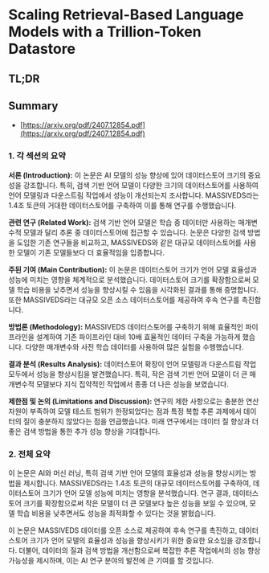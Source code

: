 # Scaling Retrieval-Based Language Models with a Trillion-Token Datastore
## TL;DR
## Summary
- [https://arxiv.org/pdf/2407.12854.pdf](https://arxiv.org/pdf/2407.12854.pdf)

### 1. 각 섹션의 요약

**서론 (Introduction):**
이 논문은 AI 모델의 성능 향상에 있어 데이터스토어 크기의 중요성을 강조합니다. 특히, 검색 기반 언어 모델이 다양한 크기의 데이터스토어를 사용하여 언어 모델링과 다운스트림 작업에서 성능이 개선되는지 조사합니다. MASSIVEDS라는 1.4조 토큰의 거대한 데이터스토어를 구축하여 이를 통해 연구를 수행했습니다. 

**관련 연구 (Related Work):**
검색 기반 언어 모델은 학습 중 데이터만 사용하는 매개변수적 모델과 달리 추론 중 데이터스토어에 접근할 수 있습니다. 논문은 다양한 검색 방법을 도입한 기존 연구들을 비교하고, MASSIVEDS와 같은 대규모 데이터스토어를 사용한 모델이 기존 모델들보다 더 효율적임을 입증합니다.

**주된 기여 (Main Contribution):**
이 논문은 데이터스토어 크기가 언어 모델 효율성과 성능에 미치는 영향을 체계적으로 분석했습니다. 데이터스토어 크기를 확장함으로써 모델 학습 비용을 낮추면서 성능을 향상시킬 수 있음을 시각화된 결과를 통해 증명합니다. 또한 MASSIVEDS라는 대규모 오픈 소스 데이터스토어를 제공하여 후속 연구를 촉진합니다.

**방법론 (Methodology):**
MASSIVEDS 데이터스토어를 구축하기 위해 효율적인 파이프라인을 설계하여 기존 파이프라인 대비 10배 효율적인 데이터 구축을 가능하게 했습니다. 다양한 매개변수와 사전 학습 데이터를 사용하여 많은 실험을 수행했습니다.

**결과 분석 (Results Analysis):**
데이터스토어 확장이 언어 모델링과 다운스트림 작업 모두에서 성능을 향상시킴을 발견했습니다. 특히, 작은 검색 기반 언어 모델이 더 큰 매개변수적 모델보다 지식 집약적인 작업에서 종종 더 나은 성능을 보였습니다.

**제한점 및 논의 (Limitations and Discussion):**
연구의 제한 사항으로는 충분한 연산 자원이 부족하여 모델 테스트 범위가 한정되었다는 점과 특정 복합 추론 과제에서 데이터의 질이 충분하지 않았다는 점을 언급했습니다. 미래 연구에서는 데이터 질 향상과 더 좋은 검색 방법을 통한 추가 성능 향상을 기대합니다.

### 2. 전체 요약

이 논문은 AI와 머신 러닝, 특히 검색 기반 언어 모델의 효율성과 성능을 향상시키는 방법을 제시합니다. MASSIVEDS라는 1.4조 토큰의 대규모 데이터스토어를 구축하여, 데이터스토어 크기가 언어 모델 성능에 미치는 영향을 분석했습니다. 연구 결과, 데이터스토어 크기를 확장함으로써 작은 모델이 더 큰 모델보다 높은 성능을 보일 수 있으며, 모델 학습 비용을 낮추면서도 성능을 최적화할 수 있다는 것을 밝혔습니다. 

이 논문은 MASSIVEDS 데이터를 오픈 소스로 제공하여 후속 연구를 촉진하고, 데이터스토어 크기가 언어 모델의 효율성과 성능을 향상시키기 위한 중요한 요소임을 강조합니다. 더불어, 데이터의 질과 검색 방법을 개선함으로써 복잡한 추론 작업에서의 성능 향상 가능성을 제시하며, 이는 AI 연구 분야의 발전에 큰 기여를 할 것입니다.